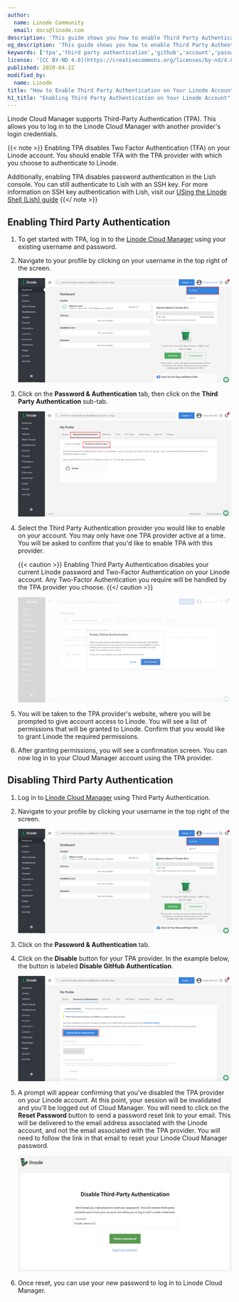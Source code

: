 ```yaml
---
author:
  name: Linode Community
  email: docs@linode.com
description: 'This guide shows you how to enable Third Party Authentication (TPA) for your Linode account, allowing you to log in to Linode Cloud Manager with third party credentials.'
og_description: 'This guide shows you how to enable Third Party Authentication (TPA) for your Linode account, allowing you to log in to Linode Cloud Manager with third party credentials.'
keywords: ['tpa','third party authentication','github','account','password']
license: '[CC BY-ND 4.0](https://creativecommons.org/licenses/by-nd/4.0)'
published: 2020-04-22
modified_by:
  name: Linode
title: "How to Enable Third Party Authentication on Your Linode Account"
h1_title: "Enabling Third Party Authentication on Your Linode Account"
---
```


Linode Cloud Manager supports Third-Party Authentication (TPA). This allows you to log in to the Linode Cloud Manager with another provider's login credentials.

{{< note >}}
Enabling TPA disables Two Factor Authentication (TFA) on your Linode account. You should enable TFA with the TPA provider with which you choose to authenticate to Linode.

Additionally, enabling TPA disables password authentication in the Lish console. You can still authenticate to Lish with an SSH key. For more information on SSH key authentication with Lish, visit our [USing the Linode Shell (Lish) guide](/docs/platform/manager/using-the-linode-shell-lish/#add-your-public-key)
{{</ note >}}

## Enabling Third Party Authentication

1.  To get started with TPA, log in to the [Linode Cloud Manager](https://cloud.linode.com) using your existing username and password.

1.  Navigate to your profile by clicking on your username in the top right of the screen.

    ![Navigate to your profile by clicking on your username in the top right of the screen](profile-menu.png)

1.  Click on the **Password & Authentication** tab, then click on the **Third Party Authentication** sub-tab.

    ![Navigate to the Password & Authentication tab, then the Third Party Authentication tab](third-party-authentication.png)

1.  Select the Third Party Authentication provider you would like to enable on your account. You may only have one TPA provider active at a time. You will be asked to confirm that you'd like to enable TPA with this provider.

    {{< caution >}}
Enabling Third Party Authentication disables your current Linode password and Two-Factor Authentication on your Linode account. Any Two-Factor Authentication you require will be handled by the TPA provider you choose.
{{</ caution >}}

    ![Enable Third Party Authentication.](enable-tpa.png)

1.  You will be taken to the TPA provider's website, where you will be prompted to give account access to Linode. You will see a list of permissions that will be granted to Linode. Confirm that you would like to grant Linode the required permissions.

1.  After granting permissions, you will see a confirmation screen. You can now log in to your Cloud Manager account using the TPA provider.

## Disabling Third Party Authentication

1.  Log in to [Linode Cloud Manager](https://cloud.linode.com) using Third Party Authentication.

1.  Navigate to your profile by clicking your username in the top right of the screen.

    ![Navigate to your profile by clicking on your username in the top right of the screen](profile-menu.png)

1.  Click on the **Password & Authentication** tab.

1.  Click on the **Disable** button for your TPA provider. In the example below, the button is labeled **Disable GitHub Authentication**.

    ![Disable a Third Party Authentication provider.](disable-tpa.png)

1.  A prompt will appear confirming that you've disabled the TPA provider on your Linode account. At this point, your session will be invalidated and you'll be logged out of Cloud Manager. You will need to click on the **Reset Password** button to send a password reset link to your email. This will be delivered to the email address associated with the Linode account, and not the email associated with the TPA provider. You will need to follow the link in that email to reset your Linode Cloud Manager password.

    ![Send password reset email.](confirm-disable-tpa.png)

1.  Once reset, you can use your new password to log in to Linode Cloud Manager.
